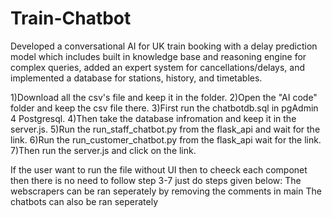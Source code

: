 # Train-Chatbot
Developed a conversational AI for UK train booking with a delay prediction model which includes built in knowledge base and reasoning engine for complex queries, added an expert system for cancellations/delays, and implemented a database for stations, history, and timetables.

1)Download all the csv's file and keep it in the folder.
2)Open the "AI code" folder and keep the csv file there.
3)First run the chatbotdb.sql in pgAdmin 4 Postgresql.
4)Then take the database infromation and keep it in the server.js.
5)Run the run_staff_chatbot.py from the flask_api and wait for the link.
6)Run the run_customer_chatbot.py from the flask_api wait for the link.
7)Then run the server.js and click on the link.

If the user want to run the file without UI then to cheeck each componet then there is no need to follow step 3-7 just do steps given below:
The webscrapers can be ran seperately by removing the comments in main
The chatbots can also be ran seperately
